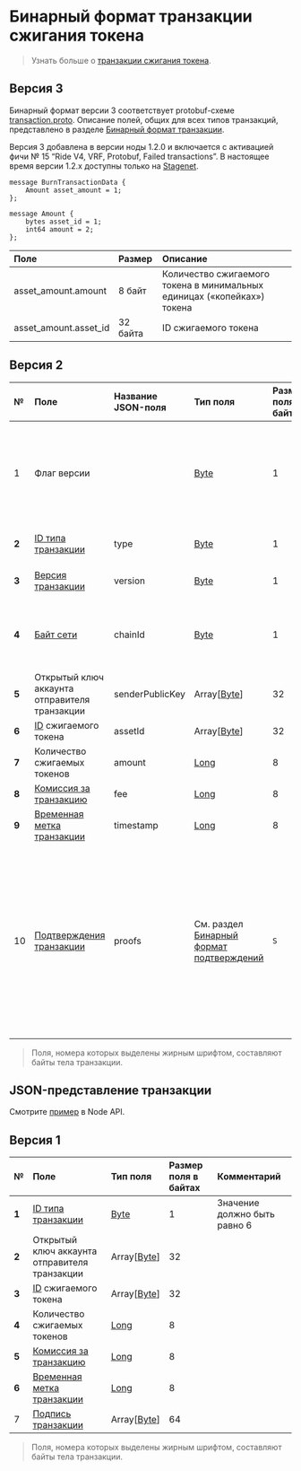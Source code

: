 # Бинарный формат транзакции сжигания токена

> Узнать больше о [транзакции сжигания токена](/ru/blockchain/transaction-type/burn-transaction).

## Версия 3

Бинарный формат версии 3 соответствует protobuf-схеме [transaction.proto](https://github.com/wavesplatform/protobuf-schemas/blob/master/proto/waves/transaction.proto). Описание полей, общих для всех типов транзакций, представлено в разделе [Бинарный формат транзакции](/ru/blockchain/binary-format/transaction-binary-format/).

Версия 3 добавлена в версии ноды 1.2.0 и включается с активацией фичи № 15 “Ride V4, VRF, Protobuf, Failed transactions”. В настоящее время версии 1.2.x доступны только на [Stagenet](/ru/blockchain/blockchain-network/).

```
message BurnTransactionData {
    Amount asset_amount = 1;
};

message Amount {
    bytes asset_id = 1;
    int64 amount = 2;
};
```

| Поле | Размер | Описание |
| :--- | :--- | :--- |
| asset_amount.amount | 8 байт | Количество сжигаемого токена в минимальных единицах («копейках») токена |
| asset_amount.asset_id | 32 байта | ID сжигаемого токена |

## Версия 2

| № | Поле | Название JSON-поля |Тип поля | Размер поля в байтах | Комментарий |
| :--- | :--- | :--- | :--- | :--- | :--- |
| 1 | Флаг версии | | [Byte](/ru/blockchain/blockchain/blockchain-data-types) | 1 | Указывает, что [версия транзакции](/ru/blockchain/transaction/transaction-version) является второй или выше.<br>Значение должно быть равно 0 |
| **2** | [ID типа транзакции](/ru/blockchain/transaction-type/) |type| [Byte](/ru/blockchain/blockchain/blockchain-data-types) | 1 | Значение должно быть равно 6 |
| **3** | [Версия транзакции](/ru/blockchain/transaction/transaction-version) |version| [Byte](/ru/blockchain/blockchain/blockchain-data-types) | 1 | Значение должно быть равно 2 |
| **4** | [Байт сети](/ru/blockchain/blockchain-network/#байт-сети) |chainId| [Byte](/ru/blockchain/blockchain/blockchain-data-types) | 1 | 87 — для Mainnet<br>84 — для Testnet<br>83 — для Stagenet |
| **5** | Открытый ключ аккаунта отправителя транзакции |senderPublicKey| Array[[Byte](/ru/blockchain/blockchain/blockchain-data-types)] | 32 |  |
| **6** | [ID](/ru/blockchain/token/token-id) сжигаемого токена |assetId| Array[[Byte](/ru/blockchain/blockchain/blockchain-data-types)] | 32 |  |
| **7** | Количество сжигаемых токенов |amount| [Long](/ru/blockchain/blockchain/blockchain-data-types) | 8 |  |
| **8** | [Комиссия за транзакцию](/ru/blockchain/transaction/transaction-fee) |fee | [Long](/ru/blockchain/blockchain/blockchain-data-types) | 8 |  |
| **9** | [Временная метка транзакции](/ru/blockchain/transaction/transaction-timestamp) |timestamp | [Long](/ru/blockchain/blockchain/blockchain-data-types) | 8 |  |
| 10 | [Подтверждения транзакции](/ru/blockchain/transaction/transaction-proof) | proofs | См. раздел [Бинарный формат подтверждений](/ru/blockchain/binary-format/transaction-proof-binary-format) | `S` | Если массив пустой, то `S`= 3. <br>Если массив не пустой, то `S`= 3 + 2 × `N` + 64 × `N`, где `N` — количество подтверждений в массиве.<br>Максимальное количество подтверждений в массиве — 8. Размер каждого подтверждения — 64 байта |

> Поля, номера которых выделены жирным шрифтом, составляют байты тела транзакции.

## JSON-представление транзакции

Смотрите [пример](https://nodes.wavesnodes.com/transactions/info/csr25XQHT1c965Fg7cY2vJ7XHYVsudPYrUbdaFqgaqL) в Node API.

## Версия 1

| № | Поле | Тип поля | Размер поля в байтах | Комментарий |
| :--- | :--- | :--- | :--- | :--- |
| **1** | [ID типа транзакции](/ru/blockchain/transaction-type/) | [Byte](/ru/blockchain/blockchain/blockchain-data-types) | 1 | Значение должно быть равно 6 |
| **2** | Открытый ключ аккаунта отправителя транзакции | Array[[Byte](/ru/blockchain/blockchain/blockchain-data-types)] | 32 |  |
| **3** | [ID](/ru/blockchain/token/token-id) сжигаемого токена | Array[[Byte](/ru/blockchain/blockchain/blockchain-data-types)] | 32 |  |
| **4** | Количество сжигаемых токенов | [Long](/ru/blockchain/blockchain/blockchain-data-types) | 8 |  |
| **5** | [Комиссия за транзакцию](/ru/blockchain/transaction/transaction-fee) | [Long](/ru/blockchain/blockchain/blockchain-data-types) | 8 |  |
| **6** | [Временная метка транзакции](/ru/blockchain/transaction/transaction-timestamp) | [Long](/ru/blockchain/blockchain/blockchain-data-types) | 8 |  |
| 7 | [Подпись транзакции](/ru/blockchain/transaction/transaction-signature) | Array[[Byte](/ru/blockchain/blockchain/blockchain-data-types)] | 64 |  |  |

> Поля, номера которых выделены жирным шрифтом, составляют байты тела транзакции.
